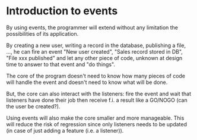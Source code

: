 # Introduction to events

By using events, the programmer will extend without any limitation the possibilities of its application.

By creating a new user, writing a record in the database, publishing a file, ..., he can fire an event "New user created", "Sales record stored in DB", "File xxx published" and let any other piece of code, unknown at design time to answer to that event and "do things".

The core of the program doesn't need to know how many pieces of code will handle the event and doesn't need to know what will be done.

But, the core can also interact with the listeners: fire the event and wait that listeners have done their job then receive f.i. a result like a GO/NOGO (can the user be created?).

Using events will also make the core smaller and more manageable. This will reduce the risk of regression since only listeners needs to be updated (in case of just adding a feature (i.e. a listener)).
